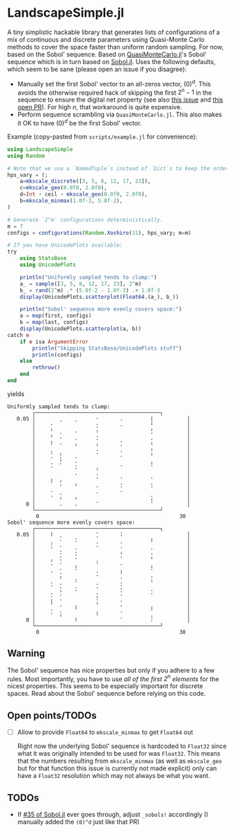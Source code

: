 # LandscapeSimple.jl


A tiny simplistic hackable library that generates lists of configurations of a
mix of continuous and discrete parameters using Quasi–Monte Carlo methods to
cover the space faster than uniform random sampling. For
now, based on the Sobol' sequence. Based on
[QuasiMonteCarlo.jl](https://github.com/SciML/QuasiMonteCarlo.jl)'s Sobol'
sequence which is in turn based on
[Sobol.jl](https://github.com/JuliaMath/Sobol.jl).  Uses the following defaults,
which seem to be sane (please open an issue if you disagree):

- Manually set the first Sobol' vector to an all-zeros vector,
  $(0)^d$. This avoids the otherwise required hack of skipping the first $2^n-1$
  in the sequence to ensure the digital net property (see also [this
  issue](https://github.com/JuliaMath/Sobol.jl/issues/31#issue-1328916662) and
  [this open PR](https://github.com/JuliaMath/Sobol.jl/pull/35)). For
  high $n$, that workaround is quite expensive.
- Perform sequence scrambling via `QuasiMonteCarlo.jl`. This also makes it OK to
  have $(0)^d$ be the first Sobol' vector.

Example (copy-pasted from `scripts/example.jl` for convenience):

```Julia
using LandscapeSimple
using Random

# Note that we use a `NamedTuple`s instead of `Dict`s to keep the order.
hps_vary = (;
    a=mkscale_discrete([3, 5, 8, 12, 17, 23]),
    c=mkscale_geo(0.0f0, 2.0f0),
    d=Int ∘ ceil ∘ mkscale_geo(0.0f0, 2.0f0),
    b=mkscale_minmax(1.0f-3, 5.0f-2),
)

# Generate `2^m` configurations deterministically.
m = 7
configs = configurations(Random.Xoshiro(31), hps_vary; m=m)

# If you have UnicodePlots available:
try
    using StatsBase
    using UnicodePlots

    println("Uniformly sampled tends to clump:")
    a_ = sample([3, 5, 8, 12, 17, 23], 2^m)
    b_ = rand(2^m) .* (5.0f-2 - 1.0f-3) .+ 1.0f-3
    display(UnicodePlots.scatterplot(Float64.(a_), b_))

    println("Sobol' sequence more evenly covers space:")
    a = map(first, configs)
    b = map(last, configs)
    display(UnicodePlots.scatterplot(a, b))
catch e
    if e isa ArgumentError
        println("Skipping StatsBase/UnicodePlots stuff")
        println(configs)
    else
        rethrow()
    end
end
```

yields

```
Uniformly sampled tends to clump:
        ┌────────────────────────────────────────┐ 
   0.05 │⠀⠀⠀⠀⠀⠀⢀⠀⠀⠀⢀⠀⠀⠀⠀⠀⠂⠀⠀⠀⠀⠀⠠⠀⠀⠀⠀⠀⠀⠀⢸⠀⠀⠀⠀⠀⠀⠀⠀⠀│ 
        │⠀⠀⠀⠀⠂⠀⠀⠀⠀⠀⠀⠀⠀⠀⠀⠀⡂⠀⠀⠀⠀⠀⠠⠀⠀⠀⠀⠀⠀⠀⠘⠀⠀⠀⠀⠀⠀⠀⠀⠀│ 
        │⠀⠀⠀⠀⠃⠀⢀⠀⠀⠀⠠⠀⠀⠀⠀⠀⠆⠀⠀⠀⠀⠀⠀⠀⠀⠀⠀⠀⠀⠀⢘⠀⠀⠀⠀⠀⠀⠀⠀⠀│ 
        │⠀⠀⠀⠀⠃⠀⠠⠀⠀⠀⢀⠀⠀⠀⠀⠀⡂⠀⠀⠀⠀⠀⠀⠀⠀⠀⠀⠀⠀⠀⢀⠀⠀⠀⠀⠀⠀⠀⠀⠀│ 
        │⠀⠀⠀⠀⠇⠀⠠⠀⠀⠀⢠⠀⠀⠀⠀⠀⡄⠀⠀⠀⠀⠀⢈⠀⠀⠀⠀⠀⠀⠀⠰⠀⠀⠀⠀⠀⠀⠀⠀⠀│ 
        │⠀⠀⠀⠀⡀⠀⠀⠀⠀⠀⠀⠀⠀⠀⠀⠀⠄⠀⠀⠀⠀⠀⢀⠀⠀⠀⠀⠀⠀⠀⠰⠀⠀⠀⠀⠀⠀⠀⠀⠀│ 
        │⠀⠀⠀⠀⡁⠀⢘⠀⠀⠀⢀⠀⠀⠀⠀⠀⠁⠀⠀⠀⠀⠀⠠⠀⠀⠀⠀⠀⠀⠀⠘⠀⠀⠀⠀⠀⠀⠀⠀⠀│ 
        │⠀⠀⠀⠀⡀⠀⢘⠀⠀⠀⠠⠀⠀⠀⠀⠀⠀⠀⠀⠀⠀⠀⠀⠀⠀⠀⠀⠀⠀⠀⢠⠀⠀⠀⠀⠀⠀⠀⠀⠀│ 
        │⠀⠀⠀⠀⠂⠀⠀⠀⠀⠀⠨⠀⠀⠀⠀⠀⡄⠀⠀⠀⠀⠀⠈⠀⠀⠀⠀⠀⠀⠀⠈⠀⠀⠀⠀⠀⠀⠀⠀⠀│ 
        │⠀⠀⠀⠀⠀⠀⠀⠀⠀⠀⠠⠀⠀⠀⠀⠀⠄⠀⠀⠀⠀⠀⠀⠀⠀⠀⠀⠀⠀⠀⠀⠀⠀⠀⠀⠀⠀⠀⠀⠀│ 
        │⠀⠀⠀⠀⡆⠀⢠⠀⠀⠀⠀⠀⠀⠀⠀⠀⠁⠀⠀⠀⠀⠀⠈⠀⠀⠀⠀⠀⠀⠀⠈⠀⠀⠀⠀⠀⠀⠀⠀⠀│ 
        │⠀⠀⠀⠀⠀⠀⠐⠀⠀⠀⠘⠀⠀⠀⠀⠀⠄⠀⠀⠀⠀⠀⠨⠀⠀⠀⠀⠀⠀⠀⠨⠀⠀⠀⠀⠀⠀⠀⠀⠀│ 
        │⠀⠀⠀⠀⠂⠀⢀⠀⠀⠀⠀⠀⠀⠀⠀⠀⠄⠀⠀⠀⠀⠀⠐⠀⠀⠀⠀⠀⠀⠀⠀⠀⠀⠀⠀⠀⠀⠀⠀⠀│ 
        │⠀⠀⠀⠀⠁⠀⠰⠀⠀⠀⠰⠀⠀⠀⠀⠀⠀⠀⠀⠀⠀⠀⠀⠀⠀⠀⠀⠀⠀⠀⢨⠀⠀⠀⠀⠀⠀⠀⠀⠀│ 
      0 │⠀⠀⠀⠀⠀⠀⠠⠀⠀⠀⠠⠀⠀⠀⠀⠀⠁⠀⠀⠀⠀⠀⠀⠀⠀⠀⠀⠀⠀⠀⠈⠀⠀⠀⠀⠀⠀⠀⠀⠀│ 
        └────────────────────────────────────────┘ 
        ⠀0⠀⠀⠀⠀⠀⠀⠀⠀⠀⠀⠀⠀⠀⠀⠀⠀⠀⠀⠀⠀⠀⠀⠀⠀⠀⠀⠀⠀⠀⠀⠀⠀⠀⠀⠀⠀⠀30⠀ 
Sobol' sequence more evenly covers space:
        ┌────────────────────────────────────────┐ 
   0.05 │⠀⠀⠀⠀⠇⠀⢀⠀⠀⠀⠀⠀⠀⠀⠀⠀⡁⠀⠀⠀⠀⠀⠨⠀⠀⠀⠀⠀⠀⠀⠀⠀⠀⠀⠀⠀⠀⠀⠀⠀│ 
        │⠀⠀⠀⠀⡀⠀⠐⠀⠀⠀⠨⠀⠀⠀⠀⠀⡀⠀⠀⠀⠀⠀⢀⠀⠀⠀⠀⠀⠀⠀⠸⠀⠀⠀⠀⠀⠀⠀⠀⠀│ 
        │⠀⠀⠀⠀⠅⠀⠐⠀⠀⠀⢀⠀⠀⠀⠀⠀⠂⠀⠀⠀⠀⠀⠠⠀⠀⠀⠀⠀⠀⠀⢀⠀⠀⠀⠀⠀⠀⠀⠀⠀│ 
        │⠀⠀⠀⠀⠀⠀⠨⠀⠀⠀⢐⠀⠀⠀⠀⠀⠀⠀⠀⠀⠀⠀⠰⠀⠀⠀⠀⠀⠀⠀⠠⠀⠀⠀⠀⠀⠀⠀⠀⠀│ 
        │⠀⠀⠀⠀⡄⠀⠨⠀⠀⠀⠐⠀⠀⠀⠀⠀⡀⠀⠀⠀⠀⠀⠈⠀⠀⠀⠀⠀⠀⠀⠘⠀⠀⠀⠀⠀⠀⠀⠀⠀│ 
        │⠀⠀⠀⠀⠂⠀⠈⠀⠀⠀⢠⠀⠀⠀⠀⠀⠁⠀⠀⠀⠀⠀⠐⠀⠀⠀⠀⠀⠀⠀⢠⠀⠀⠀⠀⠀⠀⠀⠀⠀│ 
        │⠀⠀⠀⠀⠄⠀⢈⠀⠀⠀⠈⠀⠀⠀⠀⠀⠄⠀⠀⠀⠀⠀⢰⠀⠀⠀⠀⠀⠀⠀⠈⠀⠀⠀⠀⠀⠀⠀⠀⠀│ 
        │⠀⠀⠀⠀⠀⠀⠰⠀⠀⠀⢀⠀⠀⠀⠀⠀⠁⠀⠀⠀⠀⠀⠠⠀⠀⠀⠀⠀⠀⠀⢐⠀⠀⠀⠀⠀⠀⠀⠀⠀│ 
        │⠀⠀⠀⠀⡂⠀⠠⠀⠀⠀⠈⠀⠀⠀⠀⠀⠄⠀⠀⠀⠀⠀⢐⠀⠀⠀⠀⠀⠀⠀⠈⠀⠀⠀⠀⠀⠀⠀⠀⠀│ 
        │⠀⠀⠀⠀⠀⠀⢨⠀⠀⠀⠨⠀⠀⠀⠀⠀⠁⠀⠀⠀⠀⠀⢐⠀⠀⠀⠀⠀⠀⠀⠠⠀⠀⠀⠀⠀⠀⠀⠀⠀│ 
        │⠀⠀⠀⠀⠅⠀⠐⠀⠀⠀⠀⠀⠀⠀⠀⠀⡅⠀⠀⠀⠀⠀⠐⠀⠀⠀⠀⠀⠀⠀⠈⠀⠀⠀⠀⠀⠀⠀⠀⠀│ 
        │⠀⠀⠀⠀⡇⠀⠈⠀⠀⠀⠀⠀⠀⠀⠀⠀⡅⠀⠀⠀⠀⠀⠐⠀⠀⠀⠀⠀⠀⠀⠀⠀⠀⠀⠀⠀⠀⠀⠀⠀│ 
        │⠀⠀⠀⠀⡀⠀⠈⠀⠀⠀⠸⠀⠀⠀⠀⠀⠀⠀⠀⠀⠀⠀⠈⠀⠀⠀⠀⠀⠀⠀⢰⠀⠀⠀⠀⠀⠀⠀⠀⠀│ 
        │⠀⠀⠀⠀⠂⠀⢨⠀⠀⠀⠀⠀⠀⠀⠀⠀⠇⠀⠀⠀⠀⠀⠈⠀⠀⠀⠀⠀⠀⠀⢀⠀⠀⠀⠀⠀⠀⠀⠀⠀│ 
      0 │⠀⠀⠀⠀⠀⠀⠀⠀⠀⠀⠸⠀⠀⠀⠀⠀⠀⠀⠀⠀⠀⠀⠈⠀⠀⠀⠀⠀⠀⠀⠨⠀⠀⠀⠀⠀⠀⠀⠀⠀│ 
        └────────────────────────────────────────┘ 
        ⠀0⠀⠀⠀⠀⠀⠀⠀⠀⠀⠀⠀⠀⠀⠀⠀⠀⠀⠀⠀⠀⠀⠀⠀⠀⠀⠀⠀⠀⠀⠀⠀⠀⠀⠀⠀⠀⠀30⠀ 
```


## Warning


The Sobol' sequence has nice properties but only if you adhere to a few rules.
Most importantly, you have to use *all of the first $2^n$ elements* for the
nicest properties. This seems to be especially important for discrete spaces.
Read about the Sobol' sequence before relying on this code.


## Open points/TODOs


- [ ] Allow to provide `Float64` to `mkscale_minmax` to get `Float64` out

  Right now the underlying Sobol' sequence is hardcoded to `Float32` since what
  it was originally intended to be used for was `Float32`. This means that the
  numbers resulting from `mkscale_minmax` (as well as `mkscale_geo` but for that
  function this issue is currently not made explicit) only can have a `Float32`
  resolution which may not always be what you want.


## TODOs


- If [#35 of Sobol.jl](https://github.com/JuliaMath/Sobol.jl/pull/35) ever goes
  through, adjust `_sobols!` accordingly (I manually added the `(0)^d` just like
  that PR)
